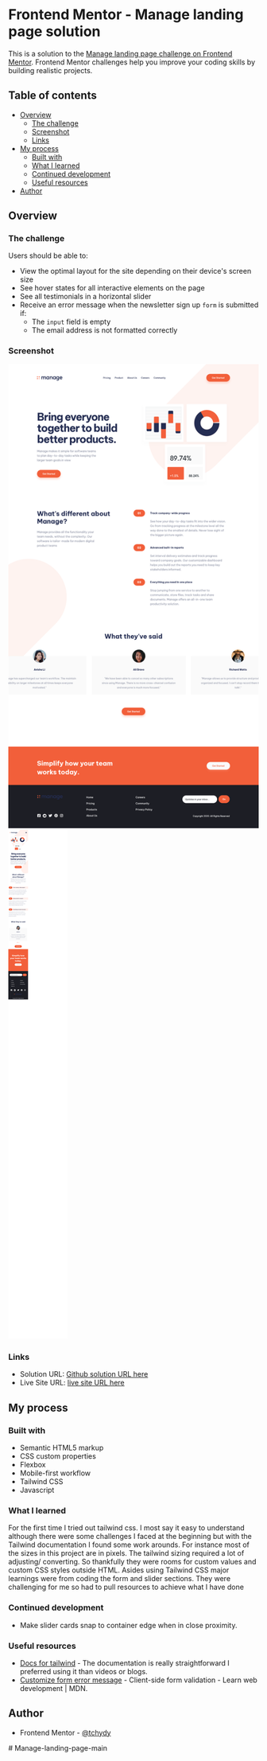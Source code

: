 # Frontend Mentor - Manage landing page solution

This is a solution to the [Manage landing page challenge on Frontend Mentor](https://www.frontendmentor.io/challenges/manage-landing-page-SLXqC6P5). Frontend Mentor challenges help you improve your coding skills by building realistic projects. 

## Table of contents

- [Overview](#overview)
  - [The challenge](#the-challenge)
  - [Screenshot](#screenshot)
  - [Links](#links)
- [My process](#my-process)
  - [Built with](#built-with)
  - [What I learned](#what-i-learned)
  - [Continued development](#continued-development)
  - [Useful resources](#useful-resources)
- [Author](#author)



## Overview

### The challenge

Users should be able to:

- View the optimal layout for the site depending on their device's screen size
- See hover states for all interactive elements on the page
- See all testimonials in a horizontal slider
- Receive an error message when the newsletter sign up `form` is submitted if:
  - The `input` field is empty
  - The email address is not formatted correctly


### Screenshot

![](./screenshot-desktop.png)
![](./screenshot-mobile.png)




### Links

- Solution URL: [Github solution URL here](https://github.com/tchydy/manage-landing-page-master)
- Live Site URL: [ live site URL here](https://tchydy.github.io/manage-landing-page-master/)

## My process

### Built with

- Semantic HTML5 markup
- CSS custom properties
- Flexbox
- Mobile-first workflow
- Tailwind CSS
- Javascript




### What I learned

For the first time I tried out tailwind css. I most say it easy to understand although there were some challenges I faced at the beginning but with the Tailwind documentation I found some work arounds. For instance most of the sizes in this project are in pixels. The tailwind sizing required a lot of adjusting/ converting. So thankfully they were rooms for custom values and custom CSS styles outside HTML. 
Asides using Tailwind CSS major learnings were from coding the form and slider sections. They were challenging for me so had to pull resources to achieve what I have done


### Continued development

- Make slider cards snap to container edge when in close proximity.

### Useful resources

- [Docs for tailwind](https://tailwindcss.com/docs) - The documentation is really straightforward I preferred using it than videos or blogs.
- [Customize form error message](https://developer.mozilla.org/en-US/docs/Learn/Forms/Form_validation) - Client-side form validation - Learn web development | MDN.


## Author

- Frontend Mentor - [@tchydy](https://www.frontendmentor.io/profile/tchydy)



#   M a n a g e - l a n d i n g - p a g e - m a i n 
 
 